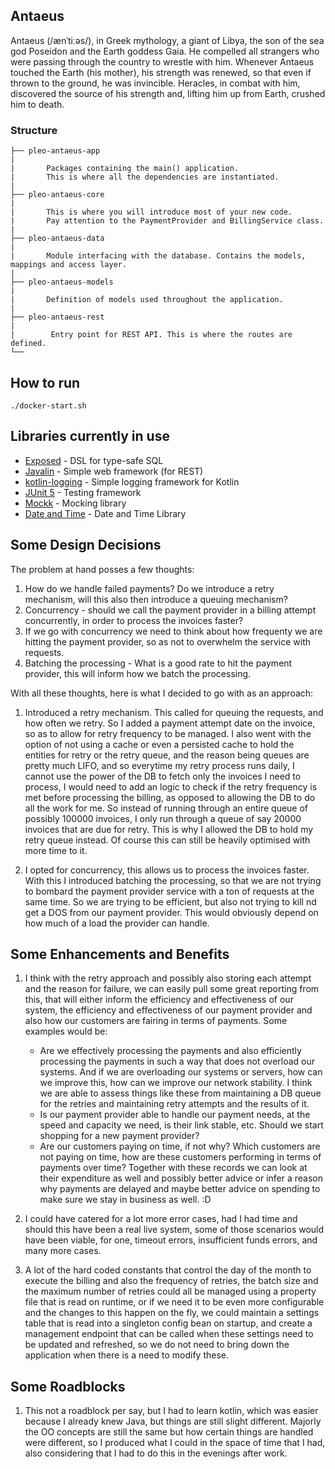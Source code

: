 ## Antaeus

Antaeus (/ænˈtiːəs/), in Greek mythology, a giant of Libya, the son of the sea god Poseidon and the Earth goddess Gaia. He compelled all strangers who were passing through the country to wrestle with him. Whenever Antaeus touched the Earth (his mother), his strength was renewed, so that even if thrown to the ground, he was invincible. Heracles, in combat with him, discovered the source of his strength and, lifting him up from Earth, crushed him to death.

### Structure
```
├── pleo-antaeus-app
|
|       Packages containing the main() application. 
|       This is where all the dependencies are instantiated.
|
├── pleo-antaeus-core
|
|       This is where you will introduce most of your new code.
|       Pay attention to the PaymentProvider and BillingService class.
|
├── pleo-antaeus-data
|
|       Module interfacing with the database. Contains the models, mappings and access layer.
|
├── pleo-antaeus-models
|
|       Definition of models used throughout the application.
|
├── pleo-antaeus-rest
|
|        Entry point for REST API. This is where the routes are defined.
└──
```

## How to run
```
./docker-start.sh
```

## Libraries currently in use
* [Exposed](https://github.com/JetBrains/Exposed) - DSL for type-safe SQL
* [Javalin](https://javalin.io/) - Simple web framework (for REST)
* [kotlin-logging](https://github.com/MicroUtils/kotlin-logging) - Simple logging framework for Kotlin
* [JUnit 5](https://junit.org/junit5/) - Testing framework
* [Mockk](https://mockk.io/) - Mocking library
* [Date and Time](https://www.joda.org/joda-time/userguide.html) - Date and Time Library

## Some Design Decisions

The problem at hand posses a few thoughts:

1. How do we handle failed payments? Do we introduce a retry mechanism, will this also then introduce a queuing mechanism?
2. Concurrency - should we call the payment provider in a billing attempt concurrently, in order to process the invoices faster?
3. If we go with concurrency we need to think about how frequenty we are hitting the payment provider, so as not to overwhelm the service with requests.
4. Batching the processing - What is a good rate to hit the payment provider, this will inform how we batch the processing.

With all these thoughts, here is what I decided to go with as an approach:

1. Introduced a retry mechanism. This called for queuing the requests, and how often we retry. So I added a payment attempt date on the invoice, so as to allow for retry frequency to be managed.
I also went with the option of not using a cache or even a persisted cache to hold the entities for retry or the retry queue, and the reason being queues are pretty much LIFO, and so everytime
my retry process runs daily, I cannot use the power of the DB to fetch only the invoices I need to process, I would need to add an logic to check if the retry frequency
is met before processing the billing, as opposed to allowing the DB to do all the work for me. So instead of running through an entire queue of possibly 100000 invoices,
I only run through a queue of say 20000 invoices that are due for retry. This is why I allowed the DB to hold my retry queue instead. Of course this can still be heavily
optimised with more time to it.

2. I opted for concurrency, this allows us to process the invoices faster. With this I introduced batching the processing, so that we are not trying to bombard the payment provider
service with a ton of requests at the same time. So we are trying to be efficient, but also not trying to kill nd get a DOS from our payment provider.
This would obviously depend on how much of a load the provider can handle.

## Some Enhancements and Benefits

1. I think with the retry approach and possibly also storing each attempt and the reason for failure, we can easily pull some great reporting from this, that will either inform the efficiency and
effectiveness of our system, the efficiency and effectiveness of our payment provider and also how our customers are fairing in terms of payments. Some examples would be:
    - Are we effectively processing the payments and also efficiently processing the payments in such a way that does not overload our systems. And if we are overloading our
    systems or servers, how can we improve this, how can we improve our network stability. I think we are able to assess things like these from maintaining a DB queue for the 
    retries and maintaining retry attempts and the results of it.
    - Is our payment provider able to handle our payment needs, at the speed and capacity we need, is their link stable, etc. Should we start shopping for a new payment provider?
    - Are our customers paying on time, if not why? Which customers are not paying on time, how are these customers performing in terms of payments over time? Together with these
    records we can look at their expenditure as well and possibly better advice or infer a reason why payments are delayed and maybe better advice on spending to make sure we stay
    in business as well. :D

2. I could have catered for a lot more error cases, had I had time and should this have been a real live system, some of those scenarios would have been viable, for one, timeout errors,
insufficient funds errors, and many more cases.

3. A lot of the hard coded constants that control the day of the month to execute the billing and also the frequency of retries, the batch size and the maximum number of retries
could all be managed using a property file that is read on runtime, or if we need it to be even more configurable and the changes to this happen on the fly, we could maintain a
settings table that is read into a singleton config bean on startup, and create a management endpoint that can be called when these settings need to be updated and refreshed, so
we do not need to bring down the application when there is a need to modify these.

## Some Roadblocks

1. This not a roadblock per say, but I had to learn kotlin, which was easier because I already knew Java, but things are still slight different. Majorly the OO concepts are still the same
but how certain things are handled were different, so I produced what I could in the space of time that I had, also considering that I had to do this in the evenings after work.
